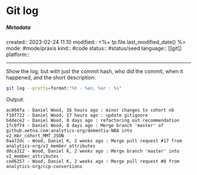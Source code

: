 # Git log

##### Metadata
created:: 2023-02-24 11:10
modified:: <%+ tp.file.last_modified_date() %>
mode: #mode/praxis 
kind:: #code
status:: #status/seed
language:: [[git]]
platform::
***

Show the log, but with just the commit hash, who did the commit, when it happened, and the short description:
```bash
git log --pretty=format:"%h - %an, %ar : %s"
```

Output:
```
ac066fa - Daniel Wood, 16 hours ago : minor changes to cohort nb
f10f722 - Daniel Wood, 17 hours ago : update gitignore
b4dece2 - Daniel Wood, 8 days ago : refactoring out recommendation
1fc0f74 - Daniel Wood, 8 days ago : Merge branch 'master' of github.aetna.com:analytics-org/dementia-NBA into v2_mbr_cohort_MMT_JSON
0aa72dc - Wood, Daniel K, 2 weeks ago : Merge pull request #17 from analytics-org/v2_member_attributes
d0ca312 - Wood, Daniel K, 2 weeks ago : Merge branch 'master' into v2_member_attributes
ced6257 - Wood, Daniel K, 2 weeks ago : Merge pull request #8 from analytics-org/ccp-conversions
```

